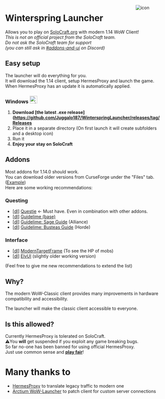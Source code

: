 <figure>
    <img align="right" src="./winterspring-launcher-icon.png" alt="icon">
</figure>

# Winterspring Launcher
Allows you to play on [SoloCraft.org](https://SoloCraft.org/) with modern 1.14 WoW Client!  
_This is not an official project from the SoloCraft team._  
_Do not ask the SoloCraft team for support_  
_(you can still ask in [#addons-and-ui](https://discord.com/channels/973529971740008448/983067524797177996) on Discord)_ 

## Easy setup
The launcher will do everything for you.  
It will download the 1.14 client, setup HermesProxy and launch the game.  
When HermesProxy has an update it is automatically applied.

### Windows <img src="https://blu.wtf/icon_windows.png" alt="windows" width="24" height="24">
1. **Download [the latest .exe release](https://github.com/Juggalo187/WinterspringLauncher/releases/tag/Releases**
2. Place it in a separate directory (On first launch it will create subfolders and a desktop icon)
3. Run it
4. **Enjoy your stay on SoloCraft**


## Addons
Most addons for 1.14.0 should work.  
You can download older versions from CurseForge under the "Files" tab. ([Example](https://www.curseforge.com/wow/addons/questie/files/all?filter-game-version=2020709689%3A9094))  
Here are some working recommendations: 
### Questing
- [[dl](https://www.curseforge.com/wow/addons/questie/download/3519759)] [Questie](https://www.curseforge.com/wow/addons/questie) <- Must have. Even in combination with other addons.
- [[dl](https://www.curseforge.com/wow/addons/guidelime/download/4026001)] [Guidelime (base)](https://www.curseforge.com/wow/addons/guidelime)
- [[dl](https://www.curseforge.com/wow/addons/guidelime_sage/download/3810259)] [Guidelime: Sage Guide](https://www.curseforge.com/wow/addons/guidelime_sage) (Alliance)
- [[dl](https://www.curseforge.com/wow/addons/guidelime-busteas-1-60-leveling/download/3521451)] [Guidelime: Busteas Guide](https://www.curseforge.com/wow/addons/guidelime-busteas-1-60-leveling) (Horde)

### Interface
- [[dl](https://www.curseforge.com/wow/addons/modern-targetframe/download/4024275)] [ModernTargetFrame](https://www.curseforge.com/wow/addons/modern-targetframe) (To see the HP of mobs)
- [[dl](https://github.com/tukui-org/ElvUI/archive/refs/tags/v1.48-classic.zip)] [ElvUI](https://github.com/tukui-org/ElvUI/releases/tag/v1.48-classic) (slightly older working version)

(Feel free to give me new recommendations to extend the list)

## Why?
The modern WoW-Classic client provides many improvements in hardware compatibility and accessibility.
   
The launcher will make the classic client accessible to everyone.  

## Is this allowed?
Currently HermesProxy is tolerated on SoloCraft.  
⚠️You **will** get suspended if you exploit any game breaking bugs.  
So far no-one has been banned for using official HermesProxy.  
Just use common sense and <u>**play fair**</u>!

# Many thanks to
- [HermesProxy](https://github.com/WowLegacyCore/HermesProxy) to translate legacy traffic to modern one
- [Arctium WoW-Launcher](https://github.com/Arctium/WoW-Launcher) to patch client for custom server connections
